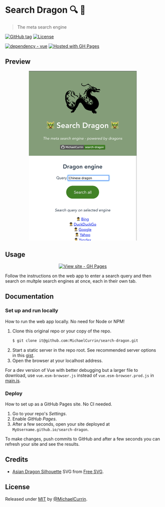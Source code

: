 # Search Dragon 🔍 🐲
> The meta search engine

<!-- Badges generated with https://michaelcurrin.github.io/badge-generator/ -->

[![GitHub tag](https://img.shields.io/github/tag/MichaelCurrin/search-dragon?include_prereleases=&sort=semver)](https://github.com/MichaelCurrin/search-dragon/releases/)
[![License](https://img.shields.io/badge/License-MIT-blue)](#license)

[![dependency - vue](https://img.shields.io/badge/vue-3-blue)](https://www.npmjs.com/package/vue)
[![Hosted with GH Pages](https://img.shields.io/badge/Hosted_with-GitHub_Pages-blue?logo=github&logoColor=white)](https://pages.github.com/)


## Preview

<div align="center">
    <a href="https://michaelcurrin.github.io/search-dragon/">
        <img src="/sample.png" alt="Sample screenshot" title="Sample screenshot" width="350" />
    </a>
</div>


## Usage

<div align="center">

[![View site - GH Pages](https://img.shields.io/badge/View_site-GH_Pages-2ea44f?style=for-the-badge)](https://michaelcurrin.github.io/search-dragon/)

</div>

Follow the instructions on the web app to enter a search query and then search on multple search engines at once, each in their own tab.


## Documentation

### Set up and run locally

How to run the web app locally. No need for Node or NPM!

1. Clone this original repo or your copy of the repo.
    ```sh
    $ git clone it@github.com:MichaelCurrin/search-dragon.git
    ```
2. Start a static server in the repo root. See recommended server options in this [gist](https://gist.github.com/MichaelCurrin/1a6116a4e0918c8468dc7e1a701a5f95).
3. Open the browser at your localhost address.

For a dev version of Vue with better debugging but a larger file to download, use `vue.esm-browser.js` instead of `vue.esm-browser.prod.js` in [main.js](/main.js).

### Deploy

How to set up as a GitHub Pages site. No CI needed.

1. Go to your repo's _Settings_.
2. Enable _GitHub Pages_.
3. After a few seconds, open your site deployed at `MyUsername.github.io/search-dragon`.

To make changes, push commits to GitHub and after a few seconds you can refresh your site and see the results.


## Credits

- [Asian Dragon Silhouette](/assets/logo.svg) SVG from [Free SVG](https://freesvg.org/asian-dragon-silhouette).


## License

Released under [MIT](/LICENSE) by [@MichaelCurrin](https://github.com/MichaelCurrin).
